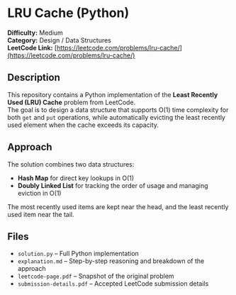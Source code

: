 # LRU Cache (Python)

**Difficulty:** Medium  
**Category:** Design / Data Structures  
**LeetCode Link:** [https://leetcode.com/problems/lru-cache/](https://leetcode.com/problems/lru-cache/)

## Description
This repository contains a Python implementation of the **Least Recently Used (LRU) Cache** problem from LeetCode.  
The goal is to design a data structure that supports O(1) time complexity for both `get` and `put` operations, while automatically evicting the least recently used element when the cache exceeds its capacity.

## Approach
The solution combines two data structures:
- **Hash Map** for direct key lookups in O(1)
- **Doubly Linked List** for tracking the order of usage and managing eviction in O(1)

The most recently used items are kept near the head, and the least recently used item near the tail.

## Files
- `solution.py` – Full Python implementation
- `explanation.md` – Step-by-step reasoning and breakdown of the approach
- `leetcode-page.pdf` – Snapshot of the original problem
- `submission-details.pdf` – Accepted LeetCode submission details